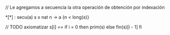 // Le agregamos a secuencia la otra operación de obtención por indexación

\*[\*] : secu(a) s x nat n -> a     {n < long(s)}

// TODO axiomatizar
s[i] == if i = 0
        then prim(s)
        else fin(s)[i - 1]
        fi
